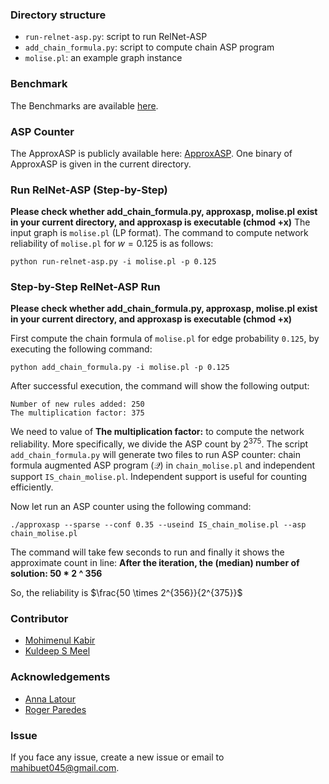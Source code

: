 ### Directory structure
- `run-relnet-asp.py`: script to run RelNet-ASP
- `add_chain_formula.py`: script to compute chain ASP program
- `molise.pl`: an example graph instance

### Benchmark
The Benchmarks are available [here](https://zenodo.org/record/7737616#.ZGMVRtJByV4).

### ASP Counter
The ApproxASP is publicly available here: [ApproxASP](https://github.com/meelgroup/ApproxASP2).
One binary of ApproxASP is given in the current directory.

### Run RelNet-ASP (Step-by-Step)
**Please check whether add_chain_formula.py, approxasp, molise.pl exist in your current directory, and approxasp is executable (chmod +x)**
The input graph is `molise.pl` (LP format). The command to compute network reliability of `molise.pl` for $w = 0.125$ is as follows:
```
python run-relnet-asp.py -i molise.pl -p 0.125
```

### Step-by-Step RelNet-ASP Run
**Please check whether add_chain_formula.py, approxasp, molise.pl exist in your current directory, and approxasp is executable (chmod +x)**

First compute the chain formula of `molise.pl` for edge probability `0.125`, by executing the following command:
```
python add_chain_formula.py -i molise.pl -p 0.125
```  
After successful execution, the command will show the following output:
```
Number of new rules added: 250
The multiplication factor: 375
```
We need to value of **The multiplication factor:** to compute the network reliability. More specifically, we divide the ASP count by $2^{375}$. 
The script `add_chain_formula.py` will generate two files to run ASP counter: chain formula augmented ASP program ($\mathcal{Q}$) in  `chain_molise.pl` and independent support  `IS_chain_molise.pl`. Independent support is useful for counting efficiently.

Now let run an ASP counter using the following command:
```
./approxasp --sparse --conf 0.35 --useind IS_chain_molise.pl --asp chain_molise.pl
```
The command will take few seconds to run and finally it shows the approximate count 
in line: **After the iteration, the (median) number of solution: 50 * 2 ^ 356**

So, the reliability is $\frac{50 \times 2^{356}}{2^{375}}$

### Contributor
- [Mohimenul Kabir](https://mahi045.github.io/)
- [Kuldeep S Meel](https://www.comp.nus.edu.sg/~meel/)

### Acknowledgements
- [Anna Latour](https://latower.github.io/)
- [Roger Paredes](https://paredesroger.github.io/)

### Issue
If you face any issue, create a new issue or email to [mahibuet045@gmail.com](mailto:mahibuet045@gmail.com).
